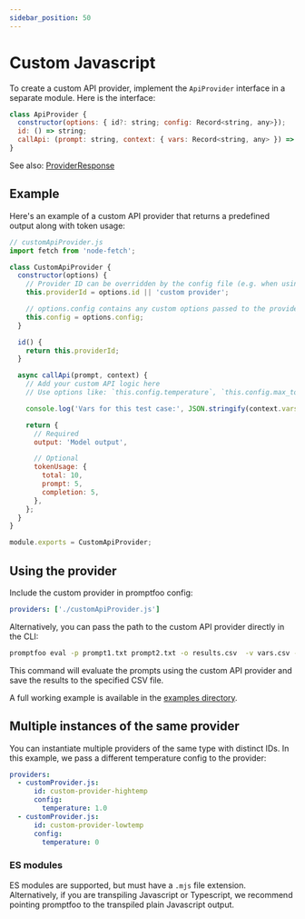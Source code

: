 ```yaml
---
sidebar_position: 50
---
```


# Custom Javascript

To create a custom API provider, implement the `ApiProvider` interface in a separate module. Here is the interface:

```javascript
class ApiProvider {
  constructor(options: { id?: string; config: Record<string, any>});
  id: () => string;
  callApi: (prompt: string, context: { vars: Record<string, any> }) => Promise<ProviderResponse>;
}
```

See also: [ProviderResponse](/docs/configuration/reference/#providerresponse)

## Example

Here's an example of a custom API provider that returns a predefined output along with token usage:

```javascript
// customApiProvider.js
import fetch from 'node-fetch';

class CustomApiProvider {
  constructor(options) {
    // Provider ID can be overridden by the config file (e.g. when using multiple of the same provider)
    this.providerId = options.id || 'custom provider';

    // options.config contains any custom options passed to the provider
    this.config = options.config;
  }

  id() {
    return this.providerId;
  }

  async callApi(prompt, context) {
    // Add your custom API logic here
    // Use options like: `this.config.temperature`, `this.config.max_tokens`, etc.

    console.log('Vars for this test case:', JSON.stringify(context.vars));

    return {
      // Required
      output: 'Model output',

      // Optional
      tokenUsage: {
        total: 10,
        prompt: 5,
        completion: 5,
      },
    };
  }
}

module.exports = CustomApiProvider;
```

## Using the provider

Include the custom provider in promptfoo config:

```yaml
providers: ['./customApiProvider.js']
```

Alternatively, you can pass the path to the custom API provider directly in the CLI:

```bash
promptfoo eval -p prompt1.txt prompt2.txt -o results.csv  -v vars.csv -r ./customApiProvider.js
```

This command will evaluate the prompts using the custom API provider and save the results to the specified CSV file.

A full working example is available in the [examples directory](https://github.com/promptfoo/promptfoo/tree/main/examples/custom-provider).

## Multiple instances of the same provider

You can instantiate multiple providers of the same type with distinct IDs. In this example, we pass a different temperature config to the provider:

```yaml
providers:
  - customProvider.js:
      id: custom-provider-hightemp
      config:
        temperature: 1.0
  - customProvider.js:
      id: custom-provider-lowtemp
      config:
        temperature: 0
```

### ES modules

ES modules are supported, but must have a `.mjs` file extension.  Alternatively, if you are transpiling Javascript or Typescript, we recommend pointing promptfoo to the transpiled plain Javascript output.